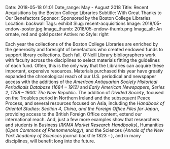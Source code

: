 Date: 2018-05-18 01:01 
Date_range: May - August 2018
Title: Recent Acquisitions by the Boston College Libraries
Subtitle: With Great Thanks to Our Benefactors
Sponsor: Sponsored by the Boston College Libraries
Location: backwall
Tags: exhibit
Slug: recent-acquisitions
Image: 2018/05-endow-poster.jpg
Image_thumb: 2018/05-endow-thumb.png
Image_alt: An ornate, red and gold poster
Active: no
Style: right

Each year the collections of the Boston College Libraries are enriched by the generosity and foresight of benefactors who created endowed funds to support library collections.  Each fall, O’Neill Library bibliographers work with faculty across the disciplines to select materials fitting the guidelines of each fund.  Often, this is the only way that the Libraries can acquire these important, expensive resources.  Materials purchased this year have greatly expanded the chronological reach of our U.S. periodical and newspaper access with the additions of the <em>American Antiquarian Society Historical Periodicals Database (1684 – 1912)</em> and <em>Early American Newspapers, Series 2, 1758 – 1900:  The New Republic</em>.  The addition of <em>Divided Society</em>, focused on the Troubles period in Northern Ireland and the subsequent Peace Process, and several resources focused on Asia, including the <em>Handbook of Oriental Studies: Section 4, China, and the Foreign Office Files for Japan</em>, providing access to the British Foreign Office content, extend our international reach. And, just a few more examples show that researchers and students in Business (<em>RKMA Market Research Handbooks</em>), Humanities (<em>Open Commons of Phenomenology</em>), and the Sciences (<em>Annals of the New York Academy of Sciences</em> journal backfile 1823 - ), and in many disciplines, will benefit long into the future.